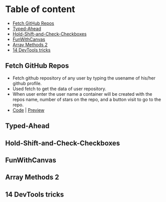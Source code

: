# Table of content
* [Fetch GitHub Repos](https://github.com/islamkamalx1/CAT-week2#fetch-github-repos)
* [Typed-Ahead](https://github.com/islamkamalx1/CAT-week2#typed-ahead)
* [Hold-Shift-and-Check-Checkboxes](https://github.com/islamkamalx1/CAT-week2#hold-shift-and-check-checkboxes)
* [FunWithCanvas](https://github.com/islamkamalx1/CAT-week2#funwithcanvas)
* [Array Methods 2](https://github.com/islamkamalx1/CAT-week2#array-methods-2)
* [14 DevTools tricks](https://github.com/islamkamalx1/CAT-week2#14-devtools-tricks)

## Fetch GitHub Repos

* Fetch github repository of any user by typing the usename of his/her github profile.
* Used fetch to get the data of user repository.
* When user enter the user name a container will be created with the repos name, number of stars on the repo, and a button visit to go to the repo.
* [Code](https://github.com/islamkamalx1/CAT-week2/tree/main/Fetch-Github-Repos) | [Preview](https://islamkamalx1.github.io/CAT-week2/Fetch-Github-Repos/)

## Typed-Ahead

## Hold-Shift-and-Check-Checkboxes

## FunWithCanvas

## Array Methods 2

## 14 DevTools tricks
